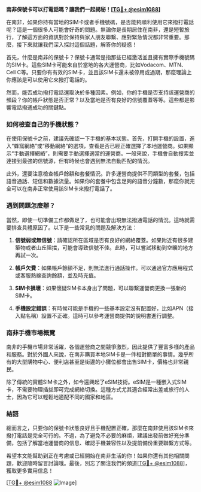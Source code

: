 **南非保號卡可以打電話嗎？讓我們一起揭秘！[[TG💪+ @esim1088](https://t.me/s/esim1088)]**

在南非，如果你持有當地的SIM卡或者手機號碼，是否能夠順利使用它來撥打電話呢？這是一個很多人可能會好奇的問題。無論你是長期居住在南非，還是短暫旅行，了解這方面的資訊對於保持與家人朋友聯繫、應對緊急情況都非常重要。那麼，接下來就讓我們深入探討這個話題，解答你的疑惑！

首先，什麼是南非的保號卡？保號卡通常是指那些已經激活並且擁有實際手機號碼的SIM卡。這些SIM卡可能來自於當地的各大運營商，比如Vodacom、MTN、Cell C等。只要你有有效的SIM卡，並且該SIM卡還未被停用或過期，那麼理論上你應該是可以使用它來撥打電話的。

然而，能否成功撥打電話還取決於多種因素。例如，你的手機是否支持該運營商的頻段？你的帳戶狀態是否正常？以及當地是否有良好的信號覆蓋等等。這些都是影響電話撥通成功的關鍵點。

### **如何檢查自己的手機狀態？**

在使用保號卡之前，建議先確認一下手機的基本狀態。首先，打開手機的設置，進入“蜂窩網絡”或“移動網絡”的選項，查看是否已經正確選擇了本地運營商。如果顯示“手動選擇網絡”，則需要手動選擇適當的運營商。一般來說，手機會自動搜索並連接到最強的信號源，但有時候也會遇到無法自動匹配的情況。

此外，還要注意檢查帳戶餘額和套餐情況。許多運營商提供不同類型的套餐，包括語音通話、短信和數據流量。如果你的套餐中包含足夠的語音分鐘數，那麼你就完全可以在南非正常使用該SIM卡來撥打電話了。

### **遇到問題怎麼辦？**

當然，即使一切準備工作都做足了，也可能會出現無法撥通電話的情況。這時就需要排查具體原因了。以下是一些常見的問題及解決方法：

1. **信號弱或無信號**：請確認所在區域是否有良好的網絡覆蓋。如果附近有很多建築物或者山丘阻擋，可能會導致信號不佳。此時，可以嘗試移動到空曠的地方再試一次。
   
2. **帳戶欠費**：如果帳戶餘額不足，則無法進行通話操作。可以通過官方應用程式或客服熱線查詢餘額，並及時充值。

3. **SIM卡損壞**：如果懷疑SIM卡本身出了問題，可以聯繫運營商更換一張新的SIM卡。

4. **手機設定錯誤**：有時候可能是手機的一些基本設定沒有配置好，比如APN（接入點名稱）設置不正確。這時可以參考運營商提供的說明書進行調整。

### **南非手機市場概覽**

南非的手機市場非常活躍，各個運營商之間競爭激烈，因此提供了豐富多樣的產品和服務。對於外國人來說，在南非購買本地SIM卡是一件相對簡單的事情。幾乎所有的大型購物中心、便利店甚至是街邊的小攤位都會出售SIM卡，價格也非常親民。

除了傳統的實體SIM卡之外，如今還興起了eSIM技術。eSIM是一種嵌入式SIM卡，不需要物理插拔即可完成網絡切換。這種方式尤其適合經常出差或旅行的人士，因為它可以輕鬆地適配不同的國家和地區。

### **結語**

總而言之，只要你的保號卡狀態良好且手機配置正確，那麼在南非使用該SIM卡來撥打電話是完全可行的。不過，為了避免不必要的麻煩，建議出發前做好充分準備，包括了解當地運營商的信息、確認手機兼容性以及提前備份重要聯繫方式等。

希望本文能幫助到正在考慮或已經開始在南非生活的你！如果你還有其他相關問題，歡迎隨時留言討論哦。最後，別忘了關注我們的頻道[[TG💪+ @esim1088](https://t.me/s/esim1088)]，獲取更多實用信息！

[[TG💪+ @esim1088](https://t.me/s/esim1088) ![Image](https://i.postimg.cc/4NQfJmqS/Snipaste-2025-05-13-00-14-12.png)]